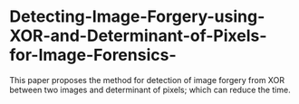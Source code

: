 # Detecting-Image-Forgery-using-XOR-and-Determinant-of-Pixels-for-Image-Forensics-
This paper proposes the method for detection of image forgery from XOR between two images and determinant of pixels; which can reduce the time. 
